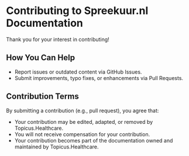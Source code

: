 # Contributing to Spreekuur.nl Documentation

Thank you for your interest in contributing!

## How You Can Help
- Report issues or outdated content via GitHub Issues.
- Submit improvements, typo fixes, or enhancements via Pull Requests.

## Contribution Terms
By submitting a contribution (e.g., pull request), you agree that:
- Your contribution may be edited, adapted, or removed by Topicus.Healthcare.
- You will not receive compensation for your contribution.
- Your contribution becomes part of the documentation owned and maintained by Topicus.Healthcare.

